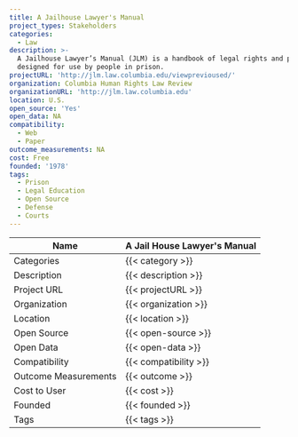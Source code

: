 ```yaml
---
title: A Jailhouse Lawyer's Manual
project_types: Stakeholders
categories:
  - Law
description: >-
  A Jailhouse Lawyer’s Manual (JLM) is a handbook of legal rights and procedures
  designed for use by people in prison.
projectURL: 'http://jlm.law.columbia.edu/viewprevioused/'
organization: Columbia Human Rights Law Review
organizationURL: 'http://jlm.law.columbia.edu'
location: U.S.
open_source: 'Yes'
open_data: NA
compatibility:
  - Web
  - Paper
outcome_measurements: NA
cost: Free
founded: '1978'
tags:
  - Prison
  - Legal Education
  - Open Source
  - Defense
  - Courts
---
```

Name                    |  A Jail House Lawyer's Manual  
------------------------|----
Categories              | {{< category >}} 
Description             | {{< description >}} 
Project URL             | {{< projectURL >}} 
Organization            | {{< organization >}} 
Location                | {{< location >}} 
Open Source             | {{< open-source >}} 
Open Data               | {{< open-data >}} 
Compatibility           | {{< compatibility >}} 
Outcome Measurements    | {{< outcome >}} 
Cost to User            | {{< cost >}} 
Founded                 | {{< founded >}} 
Tags                    | {{< tags >}} 
